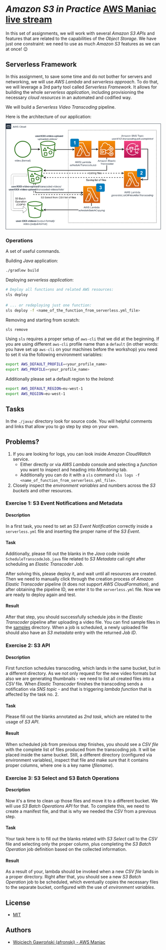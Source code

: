 # *Amazon S3 in Practice* [AWS Maniac live stream](https://awsmaniac.com/live)

In this set of assignments, we will work with several *Amazon S3 APIs* and features that are related to the capabilities of the *Object Storage*. We have just one constraint: we need to use as much *Amazon S3* features as we can at once! :wink:

## Serverless Framework

In this assignment, to save some time and do not bother for servers and networking, we will use *AWS Lambda* and *serverless approach*. To do that, we will leverage a 3rd party tool called *Serverless Framework*. It allows for building the whole *serverless application*, including provisioning the necessary *cloud resources* in an automated and codified way.

We will build a *Serverless Video Transcoding* pipeline.

Here is the architecture of our application:

![Serverless Video Transcoding](./docs/architecture.png)

### Operations

A set of useful commands.

Building *Java* application:

```bash
./gradlew build
```

Deploying *serverless application*:

```bash
# Deploy all functions and related AWS resources:
sls deploy

# ... or redeploying just one function:
sls deploy -f <name_of_the_function_from_serverless.yml_file>
```

Removing and starting from scratch:

```bash
sls remove
```

Using `sls` requires a proper setup of `aws-cli` that we did at the beginning. If you are using different `aws-cli` profile name than a `default` (in other words: you have set up `aws-cli` on your machines before the workshop) you need to set it via the following environment variables:

```bash
export AWS_DEFAULT_PROFILE=<your_profile_name>
export AWS_PROFILE=<your_profile_name>
```

Additionally please set a default region to the *Ireland*:

```bash
export AWS_DEFAULT_REGION=eu-west-1
export AWS_REGION=eu-west-1
```

## Tasks

In the `./java/` directory look for source code. You will helpful comments and links that allow you to go step by step on your own.

## Problems?

1. If you are looking for logs, you can look inside *Amazon CloudWatch* service.
    - Either directly or via *AWS Lambda* console and selecting a *function* you want to inspect and heading into *Monitoring* tab.
    - Additionally you can do it with a `sls` command `sls logs -f <name_of_function_from_serverless.yml_file>`.
2. Closely inspect the *environment variables* and numbers across the *S3 buckets* and other resources.

### Exercise 1: S3 Event Notifications and Metadata

#### Description

In a first task, you need to set an *S3 Event Notification* correctly inside a `serverless.yml` file and inserting the proper name of the *S3 Event*.

#### Task

Additionally, please fill out the blanks in the *Java* code inside `ScheduleTranscodeJob.java` file related to *S3 Metadata* call right after scheduling an *Elastic Transcoder Job*.

After solving this, please deploy it, and wait until all resources are created. Then we need to manually click through the creation process of *Amazon Elastic Transcoder* pipeline (it does not support *AWS CloudFormation*), and after obtaining the pipeline ID, we enter it to the `serverless.yml` file. Now we are ready to deploy again and test.

#### Result

After that step, you should successfully schedule jobs in the *Elastic Transcoder* pipeline after uploading a video file. You can find sample files in the [samples](./samples) directory. When a job is scheduled, a newly uploaded file should also have an *S3 metadata* entry with the returned *Job ID*.

### Exercise 2: S3 API

#### Description

First function schedules transcoding, which lands in the same bucket, but in a different directory. As we not only request for the new video formats but also we are generating thumbnails - we need to list all created files into a *CSV* file. When *Elastic Transcoder* finishes the transcoding sends a notification via *SNS topic* - and that is triggering *lambda function* that is affected by the task no. 2.

#### Task

Please fill out the blanks annotated as *2nd task*, which are related to the usage of *S3 API*.

#### Result

When scheduled job from previous step finishes, you should see a *CSV file* with the complete list of files produced from the transcoding job. It will be placed inside the same bucket. Still, a different directory (configured via environment variables), inspect that file and make sure that it contains proper columns, where one is a key name (*filename*).

### Exercise 3: S3 Select and S3 Batch Operations

#### Description

Now it's a time to clean up those files and move it to a different bucket. We will use *S3 Batch Operations API* for that. To complete this, we need to create a manifest file, and that is why we needed the *CSV* from a previous step.

#### Task

Your task here is to fill out the blanks related with *S3 Select* call to the *CSV* file and selecting only the proper column, plus completing the *S3 Batch Operation* job definition based on the collected information.

#### Result

As a result of your, lambda should be invoked when a new *CSV file* lands in a proper directory. Right after that, you should see a new *S3 Batch Operation* job to be scheduled, which eventually copies the necessary files to the separate bucket, configured with the use of *environment variables*.

## License

- [MIT](LICENSE.md)

## Authors

- [Wojciech Gawroński (afronski) - AWS Maniac](https://github.com/afronski)
